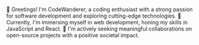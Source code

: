 👋 Greetings! I'm CodeWanderer, a coding enthusiast with a strong passion for software development and exploring cutting-edge technologies. 
🌱 Currently, I'm immersing myself in web development, honing my skills in JavaScript and React. 
💞️ I'm actively seeking meaningful collaborations on open-source projects with a positive societal impact.

